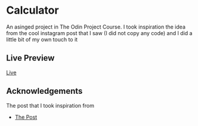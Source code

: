 
# Calculator

An asinged project in The Odin Project Course. I took inspiration the idea from the cool instagram post that I saw (I did not copy any code) and I did a little bit of my own touch to it
## Live Preview
[Live](https://aliflikescoding.github.io/calculator_project/)

## Acknowledgements
The post that I took inspiration from
 - [The Post](https://www.instagram.com/p/ChuZWZPt53f/)


